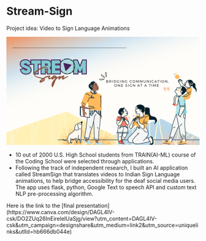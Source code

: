 # Stream-Sign
Project idea: Video to Sign Language Animations
</break>

![StreamSign logo](static/bg.png)
- 10 out of 2000 U.S. High School students from TRAIN(AI-ML) course of the Coding School were selected through applications. 
- Following the track of independent research, I built an AI application called StreamSign that translates videos to Indian Sign Language animations, to help bridge accessibility for the deaf social media users. The app uses flask, python, Google Text to speech API and custom text NLP pre-processing algorithm.

</break>
Here is the link to the [final presentation](https://www.canva.com/design/DAGL4IV-csk/DO2ZUq26InEirelelUaSjg/view?utm_content=DAGL4IV-csk&utm_campaign=designshare&utm_medium=link2&utm_source=uniquelinks&utlId=hb666db044e)
